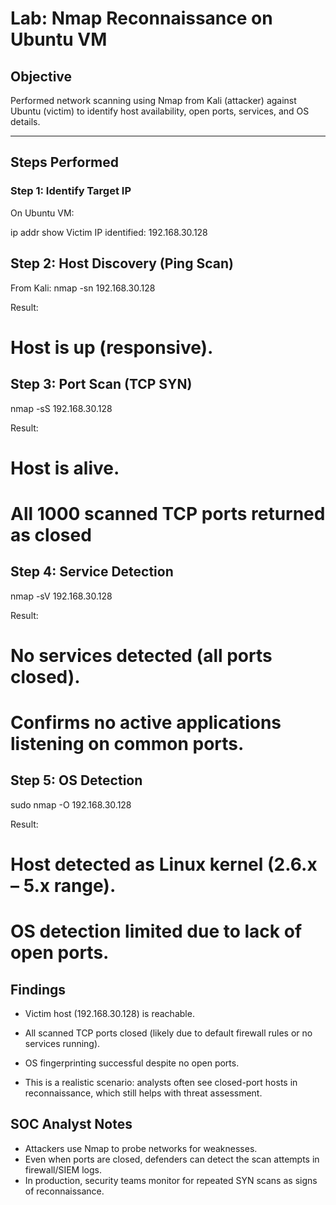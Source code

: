 # Lab: Nmap Reconnaissance on Ubuntu VM

## Objective
Performed network scanning using Nmap from Kali (attacker) against Ubuntu (victim) to identify host availability, open ports, services, and OS details.

---

## Steps Performed

### Step 1: Identify Target IP
On Ubuntu VM:

ip addr show
Victim IP identified: 192.168.30.128

## Step 2: Host Discovery (Ping Scan)
From Kali:
nmap -sn 192.168.30.128

Result: 
# Host is up (responsive).

## Step 3: Port Scan (TCP SYN)
nmap -sS 192.168.30.128

Result:
# Host is alive.
# All 1000 scanned TCP ports returned as closed

## Step 4: Service Detection
nmap -sV 192.168.30.128

Result:
# No services detected (all ports closed).
# Confirms no active applications listening on common ports.

## Step 5: OS Detection
sudo nmap -O 192.168.30.128

Result:
# Host detected as Linux kernel (2.6.x – 5.x range).
# OS detection limited due to lack of open ports.

## Findings
* Victim host (192.168.30.128) is reachable.

* All scanned TCP ports closed (likely due to default firewall rules or no services running).

* OS fingerprinting successful despite no open ports.

* This is a realistic scenario: analysts often see closed-port hosts in reconnaissance, which still helps with threat assessment.

## SOC Analyst Notes
* Attackers use Nmap to probe networks for weaknesses.
* Even when ports are closed, defenders can detect the scan attempts in firewall/SIEM logs.
* In production, security teams monitor for repeated SYN scans as signs of reconnaissance.




